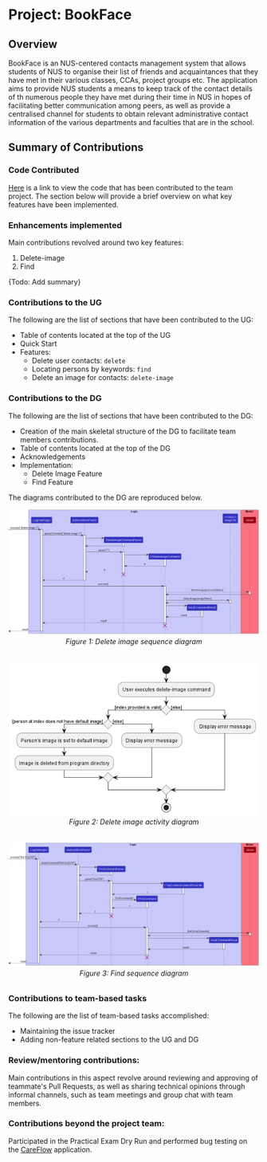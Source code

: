 # Project: BookFace

## Overview

BookFace is an NUS-centered contacts management system that allows students
of NUS to organise their list of friends and acquaintances that they have
met in their various classes, CCAs, project groups etc. The application aims
to provide NUS students a means to keep track of the contact details of th
numerous people they have met during their time in NUS in hopes of facilitating
better communication among peers, as well as provide a centralised channel for
students to obtain relevant administrative contact information of the various
departments and faculties that are in the school.

## Summary of Contributions

### Code Contributed

[Here](https://nus-cs2103-ay2223s2.github.io/tp-dashboard/?search=&sort=groupTitle&sortWithin=title&timeframe=commit&mergegroup=&groupSelect=groupByRepos&breakdown=true&checkedFileTypes=docs~functional-code~test-code~other&since=2023-02-17&tabOpen=true&tabType=authorship&tabAuthor=hongshenggg&tabRepo=AY2223S2-CS2103-F11-4%2Ftp%5Bmaster%5D&authorshipIsMergeGroup=false&authorshipFileTypes=docs~functional-code~test-code&authorshipIsBinaryFileTypeChecked=false&authorshipIsIgnoredFilesChecked=false)
is a link to view the code that has been contributed to the team project.
The section below will provide a brief overview on what key features have
been implemented.

### Enhancements implemented

Main contributions revolved around two key features:
1. Delete-image
2. Find

{Todo: Add summary}

### Contributions to the UG

The following are the list of sections that have been contributed to the UG:

- Table of contents located at the top of the UG
- Quick Start
- Features: 
  - Delete user contacts: `delete`
  - Locating persons by keywords: `find`
  - Delete an image for contacts: `delete-image`

### Contributions to the DG

The following are the list of sections that have been contributed to the DG:

- Creation of the main skeletal structure of the DG to facilitate team members contributions.
- Table of contents located at the top of the DG
- Acknowledgements
- Implementation:
  - Delete Image Feature
  - Find Feature

The diagrams contributed to the DG are reproduced below.

<div style="text-align: center">
    <img src="../images/DeleteImageSequenceDiagram.png" />
    <p style="margin-top: 0; margin-bottom: 2rem;"><i>Figure 1: Delete image sequence diagram</i></p>
</div>

<div style="text-align: center">
    <img src="../images/DeleteImageActivityDiagram.png" />
    <p style="margin-top: 0; margin-bottom: 2rem"><i>Figure 2: Delete image activity diagram</i></p>
</div>

<div style="text-align: center">
    <img src="../images/FindSequenceDiagram.png" />
    <p style="margin-top: 0; margin-bottom: 2rem"><i>Figure 3: Find sequence diagram</i></p>
</div>

### Contributions to team-based tasks

The following are the list of team-based tasks accomplished:
- Maintaining the issue tracker
- Adding non-feature related sections to the UG and DG

### Review/mentoring contributions:

Main contributions in this aspect revolve around reviewing and approving of
teammate's Pull Requests, as well as sharing technical opinions through
informal channels, such as team meetings and group chat with team members.

### Contributions beyond the project team:

Participated in the Practical Exam Dry Run and performed bug testing on
the [CareFlow](https://github.com/AY2223S2-CS2103T-W09-3/tp) application.
